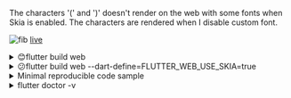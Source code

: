 The characters '(' and ')' doesn't render on the web with some fonts when Skia is enabled. The characters are rendered when I disable custom font.

![fib](https://user-images.githubusercontent.com/8049534/90315193-23c1b180-df22-11ea-9850-0207bdb980c2.PNG)
[live](https://ilopx.github.io/issue_web_skia_custom_font_unknown_charset)


<details>
  <summary>😊flutter build web </summary>

![on](https://user-images.githubusercontent.com/8049534/90314409-3a650a00-df1c-11ea-8bef-d7027d606f97.PNG)
</details>

<details>
  <summary>😕flutter build web --dart-define=FLUTTER_WEB_USE_SKIA=true </summary>

![two](https://user-images.githubusercontent.com/8049534/90314470-af384400-df1c-11ea-9359-644089957c38.PNG)


</details>

<details>
  <summary>Minimal reproducible code sample</summary>

`pubspec.yaml`
```yaml
flutter:
  uses-material-design: true
  fonts:
    - family: Segoe_form_assets
      fonts:
        - asset: assets/Segoe_UI.ttf
```

```dart
import 'package:flutter/material.dart';

void main() {
  runApp(MyApp());
}

class MyApp extends StatelessWidget {
  @override
  Widget build(BuildContext context) {
    final defaultFont = TextStyle(
      fontFamily: 'Sergeo UI',
      fontSize: 30,
    );
    final customFont = TextStyle(
      fontFamily: 'Segoe_form_assets',
      fontSize: 30,
    );

    return MaterialApp(
      theme: ThemeData.dark(),
      home: Scaffold(
        body:Center(
          child: Column(
            mainAxisAlignment: MainAxisAlignment.center,
            children: [
              Row(
                mainAxisAlignment: MainAxisAlignment.center,
                children: [
                  Text('(', style: defaultFont,),
                  Text('.',),
                  Text(')', style: defaultFont,),
                  Text('(', style: customFont,),
                  Text('.',),
                  Text(')', style: customFont,),
                ],
              ),
              Text('^'),
              Text('(~~)'),
            ],
          ),
        ) ,
      ),
    );
  }
}
```
</details>

<details>
  <summary>flutter doctor -v</summary>

```
[√] Flutter (Channel master, 1.21.0-10.0.pre.111, on Microsoft Windows [Version 10.0.18363.535], locale en-US)
    • Flutter version 1.21.0-10.0.pre.111 at C:\flutter_origin
    • Framework revision d1583fc39b (11 hours ago), 2020-08-14 20:09:41 -0700
    • Engine revision 7571e7c380
    • Dart version 2.10.0 (build 2.10.0-11.0.dev)


[√] Android toolchain - develop for Android devices (Android SDK version 29.0.2)
    • Android SDK at C:\Users\ilopX\AppData\Local\Android\sdk
    • Platform android-29, build-tools 29.0.2
    • Java binary at: C:\Program Files\Android\Android Studio\jre\bin\java
    • Java version OpenJDK Runtime Environment (build 1.8.0_202-release-1483-b03)
    • All Android licenses accepted.

[√] Chrome - develop for the web
    • Chrome at C:\Program Files (x86)\Google\Chrome\Application\chrome.exe

[√] Visual Studio - develop for Windows (Visual Studio Enterprise 2019 16.4.2)
    • Visual Studio at C:\Program Files (x86)\Microsoft Visual Studio\2019\Enterprise
    • Visual Studio Enterprise 2019 version 16.4.29613.14
    • Windows 10 SDK version 10.0.18362.0

[√] Android Studio (version 3.5)
    • Android Studio at C:\Program Files\Android\Android Studio
    • Flutter plugin version 42.1.1
    • Dart plugin version 191.8593
    • Java version OpenJDK Runtime Environment (build 1.8.0_202-release-1483-b03)

[√] IntelliJ IDEA Ultimate Edition (version 2019.3)
    • IntelliJ at C:\Program Files\JetBrains\IntelliJ IDEA 2019.3.1
    • Flutter plugin version 45.1.2
    • Dart plugin version 193.7361

[√] Connected device (3 available)
    • Windows (desktop) • windows    • windows-x64    • Microsoft Windows [Version 10.0.18363.535]
    • Web Server (web)  • web-server • web-javascript • Flutter Tools
    • Chrome (web)      • chrome     • web-javascript • Google Chrome 84.0.4147.125

• No issues found!
```

</details>
